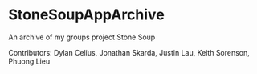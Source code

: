 # StoneSoupAppArchive
An archive of my groups project Stone Soup

Contributors: Dylan Celius, Jonathan Skarda, Justin Lau, Keith Sorenson, Phuong Lieu
